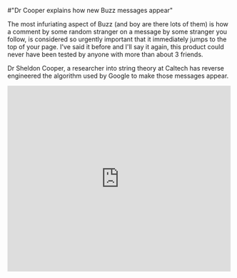 #"Dr Cooper explains how new Buzz messages appear"


 <p>The most infuriating aspect of Buzz (and boy are there lots of them) is how a comment by some random stranger on a message by some stranger you follow, is considered so urgently important that it immediately jumps to the top of your page. I've said it before and I'll say it again, this product could never have been tested by anyone with more than about 3 friends.</p>
<p>Dr Sheldon Cooper, a researcher into string theory at Caltech has reverse engineered the algorithm used by Google to make those messages appear.</p>
<p><iframe src="http://www.youtube.com/embed/y6TabGQ4FgA?wmode=transparent" allowfullscreen frameborder="0" height="417" width="500"></iframe></p>
<p>&nbsp;</p>
 